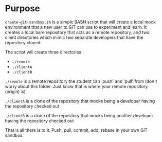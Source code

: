 # Purpose

`create-git-sandbox.sh` is a simple BASH script that will create a local mock environment that a new user to GIT can use to experiment and learn. It creates a local bare repository that acts as a remote repository, and two client directories which mimic two separate developers that have the repository cloned.

The script will create three directories
 * `./remote`
 * `./clientA`
 * `./clientB`

`./remote` is a remote repository the student can 'push' and 'pull' from (don't worry about this folder. Just know that is where your remote repository (origin) is)

`./clientA` is a clone of the repository that mocks being a developer having the repository checked out

`./clientB` is a clone of the repository that mocks being another developer having the repository checked out


That is all there is to it.  Push, pull, commit, add, rebase in your own GIT sandbox.
